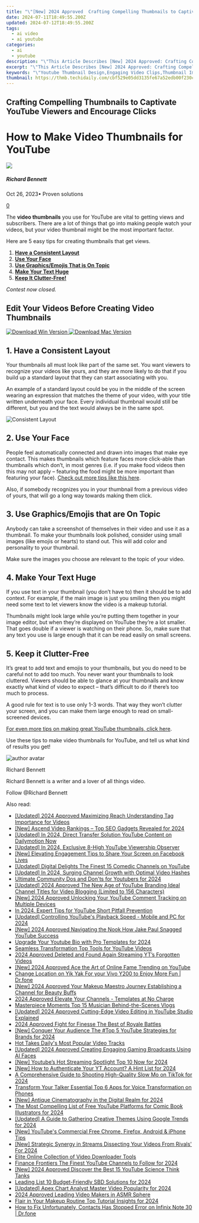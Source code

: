 ```yaml
---
title: "\"[New] 2024 Approved  Crafting Compelling Thumbnails to Captivate YouTube Viewers and Encourage Clicks\""
date: 2024-07-11T18:49:55.200Z
updated: 2024-07-12T18:49:55.200Z
tags:
  - ai video
  - ai youtube
categories:
  - ai
  - youtube
description: "\"This Article Describes [New] 2024 Approved: Crafting Compelling Thumbnails to Captivate YouTube Viewers and Encourage Clicks\""
excerpt: "\"This Article Describes [New] 2024 Approved: Crafting Compelling Thumbnails to Captivate YouTube Viewers and Encourage Clicks\""
keywords: "\"Youtube Thumbnail Design,Engaging Video Clips,Thumbnail Impact,Compelling Images,Viewership Stimulation,Click-Worthy Thumbnails,Content Attraction Tips\""
thumbnail: https://thmb.techidaily.com/cbf529e05dd3135fe67a52edb00f230c5ea15121620c8f38c53b6edc4bb0734a.jpg
---
```


## Crafting Compelling Thumbnails to Captivate YouTube Viewers and Encourage Clicks

# How to Make Video Thumbnails for YouTube

![](https://images.wondershare.com/filmora/article-images/richard-bennett.jpg)

##### Richard Bennett

 Oct 26, 2023• Proven solutions

[0](#commentsBoxSeoTemplate)

The **video thumbnails** you use for YouTube are vital to getting views and subscribers. There are a lot of things that go into making people watch your videos, but your video thumbnail might be the most important factor.

Here are 5 easy tips for creating thumbnails that get views.

1. **[Have a Consistent Layout](#one)**
2. **[Use Your Face](#two)**
3. **[Use Graphics/Emojis That is On Topic](#three)**
4. **[Make Your Text Huge](#four)**
5. **[Keep It Clutter-Free!](#five)**

 _Contest now closed._

## Edit Your Videos Before Creating Video Thumbnails

[![Download Win Version](https://images.wondershare.com/filmora/guide/download-btn-win.jpg) ](https://tools.techidaily.com/wondershare/filmora/download/) [![Download Mac Version](https://images.wondershare.com/filmora/guide/download-btn-mac.jpg) ](https://tools.techidaily.com/wondershare/filmora/download/)

## 1\. Have a Consistent Layout

Your thumbnails all must look like part of the same set. You want viewers to recognize your videos like yours, and they are more likely to do that if you build up a standard layout that they can start associating with you.

An example of a standard layout could be you in the middle of the screen wearing an expression that matches the theme of your video, with your title written underneath your face. Every individual thumbnail would still be different, but you and the text would always be in the same spot.

![Consistent Layout](https://images.wondershare.com/filmora/article-images/consistent-layout.jpg)

## **2\. Use Your Face**

People feel automatically connected and drawn into images that make eye contact. This makes thumbnails which feature faces more click-able than thumbnails which don’t, in most genres (i.e. if you make food videos then this may not apply – featuring the food might be more important than featuring your face). [Check out more tips like this here](https://tools.techidaily.com/wondershare/filmora/download/).

Also, if somebody recognizes you in your thumbnail from a previous video of yours, that will go a long way towards making them click.

## 3\. Use Graphics/Emojis that are On Topic

Anybody can take a screenshot of themselves in their video and use it as a thumbnail. To make your thumbnails look polished, consider using small images (like emojis or hearts) to stand out. This will add color and personality to your thumbnail.

Make sure the images you choose are relevant to the topic of your video.

## 4\. Make Your Text Huge

If you use text in your thumbnail (you don’t have to) then it should be to add context. For example, if the main image is just you smiling then you might need some text to let viewers know the video is a makeup tutorial.

Thumbnails might look large while you’re putting them together in your image editor, but when they’re displayed on YouTube they’re a lot smaller. That goes double if a viewer is watching on their phone. So, make sure that any text you use is large enough that it can be read easily on small screens.

## 5\. Keep it Clutter-Free

It’s great to add text and emojis to your thumbnails, but you do need to be careful not to add too much. You never want your thumbnails to look cluttered. Viewers should be able to glance at your thumbnails and know exactly what kind of video to expect – that’s difficult to do if there’s too much to process.

A good rule for text is to use only 1-3 words. That way they won’t clutter your screen, and you can make them large enough to read on small-screened devices.

 [For even more tips on making great YouTube thumbnails, click here](https://tools.techidaily.com/wondershare/filmora/download/).

Use these tips to make video thumbnails for YouTube, and tell us what kind of results you get!

![author avatar](https://images.wondershare.com/filmora/article-images/richard-bennett.jpg)

Richard Bennett

Richard Bennett is a writer and a lover of all things video.

Follow @Richard Bennett


<ins class="adsbygoogle"
     style="display:block"
     data-ad-format="autorelaxed"
     data-ad-client="ca-pub-7571918770474297"
     data-ad-slot="1223367746"></ins>



<ins class="adsbygoogle"
     style="display:block"
     data-ad-client="ca-pub-7571918770474297"
     data-ad-slot="8358498916"
     data-ad-format="auto"
     data-full-width-responsive="true"></ins>



<span class="atpl-alsoreadstyle">Also read:</span>
<div><ul>
<li><a href="https://youtube-webster.techidaily.com/ed-2024-approved-maximizing-reach-understanding-tag-importance-for-videos/"><u>[Updated] 2024 Approved  Maximizing Reach  Understanding Tag Importance for Videos</u></a></li>
<li><a href="https://youtube-webster.techidaily.com/scend-video-rankings-top-seo-gadgets-revealed-for-2024/"><u>[New] Ascend Video Rankings – Top SEO Gadgets Revealed for 2024</u></a></li>
<li><a href="https://youtube-webster.techidaily.com/ed-in-2024-direct-transfer-solution-youtube-content-on-dailymotion-now/"><u>[Updated] In 2024, Direct Transfer Solution  YouTube Content on Dailymotion Now</u></a></li>
<li><a href="https://youtube-webster.techidaily.com/ed-in-2024-exclusive-8-high-youtube-viewership-observer/"><u>[Updated] In 2024, Exclusive 8-High YouTube Viewership Observer</u></a></li>
<li><a href="https://facebook-videos.techidaily.com/new-elevating-engagement-tips-to-share-your-screen-on-facebook-lives/"><u>[New] Elevating Engagement  Tips to Share Your Screen on Facebook Lives</u></a></li>
<li><a href="https://youtube-webster.techidaily.com/ed-digital-delights-the-finest-15-comedic-channels-on-youtube/"><u>[Updated] Digital Delights  The Finest 15 Comedic Channels on YouTube</u></a></li>
<li><a href="https://youtube-webster.techidaily.com/ed-in-2024-surging-channel-growth-with-optimal-video-hashes/"><u>[Updated] In 2024, Surging Channel Growth with Optimal Video Hashes</u></a></li>
<li><a href="https://facebook-video-footage.techidaily.com/ultimate-community-dos-and-donts-for-youtubers-for-2024/"><u>Ultimate Community Dos and Don'ts for Youtubers for 2024</u></a></li>
<li><a href="https://youtube-webster.techidaily.com/ed-2024-approved-the-new-age-of-youtube-branding-ideal-channel-titles-for-video-blogging-limited-to-156-characters/"><u>[Updated] 2024 Approved  The New Age of YouTube Branding  Ideal Channel Titles for Video Blogging (Limited to 156 Characters)</u></a></li>
<li><a href="https://youtube-webster.techidaily.com/024-approved-unlocking-your-youtube-comment-tracking-on-multiple-devices/"><u>[New] 2024 Approved  Unlocking Your YouTube Comment Tracking on Multiple Devices</u></a></li>
<li><a href="https://youtube-webster.techidaily.com/24-expert-tips-for-youtube-short-pitfall-prevention/"><u>In 2024, Expert Tips for YouTube Short Pitfall Prevention</u></a></li>
<li><a href="https://youtube-webster.techidaily.com/ed-controlling-youtubes-playback-speed-mobile-and-pc-for-2024/"><u>[Updated] Controlling YouTube's Playback Speed - Mobile and PC for 2024</u></a></li>
<li><a href="https://youtube-webster.techidaily.com/024-approved-navigating-the-nook-how-jake-paul-snagged-youtube-success/"><u>[New] 2024 Approved  Navigating the Nook  How Jake Paul Snagged YouTube Success</u></a></li>
<li><a href="https://youtube-webster.techidaily.com/de-your-youtube-bio-with-pro-templates-for-2024/"><u>Upgrade Your Youtube Bio with Pro Templates for 2024</u></a></li>
<li><a href="https://youtube-video-recordings.techidaily.com/seamless-transformation-top-tools-for-youtube-videos/"><u>Seamless Transformation  Top Tools for YouTube Videos</u></a></li>
<li><a href="https://youtube-webster.techidaily.com/approved-deleted-and-found-again-streaming-yts-forgotten-videos/"><u>2024 Approved  Deleted and Found Again  Streaming YT’s Forgotten Videos</u></a></li>
<li><a href="https://youtube-webster.techidaily.com/024-approved-ace-the-art-of-online-fame-trending-on-youtube/"><u>[New] 2024 Approved  Ace the Art of Online Fame  Trending on YouTube</u></a></li>
<li><a href="https://fix-guide.techidaily.com/change-location-on-yik-yak-for-your-vivo-y200-to-enjoy-more-fun-drfone-by-drfone-virtual-android/"><u>Change Location on Yik Yak For your Vivo Y200 to Enjoy More Fun | Dr.fone</u></a></li>
<li><a href="https://youtube-webster.techidaily.com/024-approved-your-makeup-maestro-journey-establishing-a-channel-for-beauty-buffs/"><u>[New] 2024 Approved  Your Makeup Maestro Journey  Establishing a Channel for Beauty Buffs</u></a></li>
<li><a href="https://youtube-webster.techidaily.com/approved-elevate-your-channels-templates-at-no-charge/"><u>2024 Approved  Elevate Your Channels - Templates at No Charge</u></a></li>
<li><a href="https://youtube-webster.techidaily.com/rpiece-moments-top-15-musician-behind-the-scenes-vlogs/"><u>Masterpiece Moments  Top 15 Musician Behind-the-Scenes Vlogs</u></a></li>
<li><a href="https://youtube-webster.techidaily.com/ed-2024-approved-cutting-edge-video-editing-in-youtube-studio-explained/"><u>[Updated] 2024 Approved  Cutting-Edge Video Editing in YouTube Studio Explained</u></a></li>
<li><a href="https://on-screen-recording.techidaily.com/2024-approved-fight-for-finesse-the-best-of-royale-battles/"><u>2024 Approved  Fight for Finesse  The Best of Royale Battles</u></a></li>
<li><a href="https://youtube-webster.techidaily.com/onquer-your-audience-the-top-5-youtube-strategies-for-brands-for-2024/"><u>[New] Conquer Your Audience  The #Top 5 YouTube Strategies for Brands for 2024</u></a></li>
<li><a href="https://youtube-webster.techidaily.com/akes-dailys-most-popular-video-tracks/"><u>Hot Takes  Daily's Most Popular Video Tracks</u></a></li>
<li><a href="https://screen-activity-recording.techidaily.com/updated-2024-approved-creating-engaging-gaming-broadcasts-using-ai-faces/"><u>[Updated] 2024 Approved  Creating Engaging Gaming Broadcasts Using AI Faces</u></a></li>
<li><a href="https://youtube-webster.techidaily.com/outubes-hot-streaming-spotlight-top-10-now-for-2024/"><u>[New] Youtube’s Hot Streaming Spotlight  Top 10 Now for 2024</u></a></li>
<li><a href="https://youtube-webster.techidaily.com/ow-to-authenticate-your-yt-account-a-hint-list-for-2024/"><u>[New] How to Authenticate Your YT Account? A Hint List for 2024</u></a></li>
<li><a href="https://tiktok-clips.techidaily.com/a-comprehensive-guide-to-shooting-high-quality-slow-mo-on-tiktok-for-2024/"><u>A Comprehensive Guide to Shooting High-Quality Slow Mo on TikTok for 2024</u></a></li>
<li><a href="https://audio-editing.techidaily.com/transform-your-talker-essential-top-6-apps-for-voice-transformation-on-phones/"><u>Transform Your Talker Essential Top 6 Apps for Voice Transformation on Phones</u></a></li>
<li><a href="https://facebook-record-videos.techidaily.com/new-antique-cinematography-in-the-digital-realm-for-2024/"><u>[New] Antique Cinematography in the Digital Realm for 2024</u></a></li>
<li><a href="https://facebook-video-footage.techidaily.com/the-most-compelling-list-of-free-youtube-platforms-for-comic-book-illustrators-for-2024/"><u>The Most Compelling List of Free YouTube Platforms for Comic Book Illustrators for 2024</u></a></li>
<li><a href="https://youtube-webster.techidaily.com/ed-a-guide-to-gathering-creative-themes-using-google-trends-for-2024/"><u>[Updated] A Guide to Gathering Creative Themes Using Google Trends for 2024</u></a></li>
<li><a href="https://youtube-webster.techidaily.com/outubes-commercial-free-chrome-firefox-android-and-iphone-tips/"><u>[New] YouTube's Commercial Free  Chrome, Firefox, Android & iPhone Tips</u></a></li>
<li><a href="https://youtube-webster.techidaily.com/trategic-synergy-in-streams-dissecting-your-videos-from-rivals-for-2024/"><u>[New] Strategic Synergy in Streams  Dissecting Your Videos From Rivals' For 2024</u></a></li>
<li><a href="https://youtube-webster.techidaily.com/-online-collection-of-video-downloader-tools/"><u>Elite Online Collection of Video Downloader Tools</u></a></li>
<li><a href="https://youtube-webster.techidaily.com/ce-frontiers-the-finest-youtube-channels-to-follow-for-2024/"><u>Finance Frontiers  The Finest YouTube Channels to Follow for 2024</u></a></li>
<li><a href="https://youtube-webster.techidaily.com/024-approved-discover-the-best-15-youtube-science-think-tanks/"><u>[New] 2024 Approved  Discover the Best 15 YouTube Science Think Tanks</u></a></li>
<li><a href="https://youtube-webster.techidaily.com/ng-list-10-budget-friendly-sbd-solutions-for-2024/"><u>Leading List  10 Budget-Friendly SBD Solutions for 2024</u></a></li>
<li><a href="https://youtube-webster.techidaily.com/ed-apex-chart-analyst-master-video-popularity-for-2024/"><u>[Updated] Apex Chart Analyst  Master Video Popularity for 2024</u></a></li>
<li><a href="https://youtube-webster.techidaily.com/approved-leading-video-makers-in-asmr-sphere/"><u>2024 Approved  Leading Video Makers in ASMR Sphere</u></a></li>
<li><a href="https://youtube-webster.techidaily.com/-in-your-makeup-routine-top-tutorial-insights-for-2024/"><u>Flair in Your Makeup Routine  Top Tutorial Insights for 2024</u></a></li>
<li><a href="https://fix-guide.techidaily.com/how-to-fix-unfortunately-contacts-has-stopped-error-on-infinix-note-30-drfone-by-drfone-fix-android-problems-fix-android-problems/"><u>How to Fix Unfortunately, Contacts Has Stopped Error on Infinix Note 30 | Dr.fone</u></a></li>
</ul></div>
